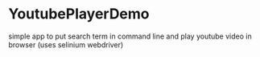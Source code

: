 # YoutubePlayerDemo
simple app to put search term in command line and play youtube video in browser
(uses selinium webdriver)